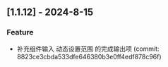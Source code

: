 ## [1.1.12] - 2024-8-15

### Feature

- 补充组件输入 动态设置范围 的完成输出项 (commit: 8823ce3cbda533dfe646380b3e0ff4edf878c96f)
